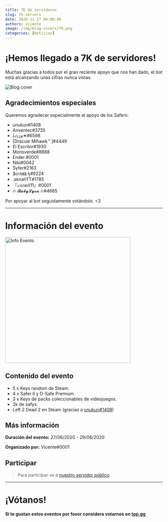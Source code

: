 ```yaml
---
title: 7K de servidores
slug: 7k-servers
date: 2020-11-27 00:00:00
authors: vicente
image: /img/blog-covers/7k.png
categories: [Noticias]
---
```

# ¡Hemos llegado a 7K de servidores!
Muchas gracias a todos por el gran reciente apoyo que nos han dado, el bot está alcanzando unas cifras nunca vistas.

![Blog cover](/img/blog-covers/7k.png)
<!--truncate-->

## Agradecimientos especiales
Queremos agradecer especialmente el apoyo de los Safers:

* unukun#1408
* Anventec#3735
* 𝐿𝒾𝓏𝓏𝓎✭#6598
* [Dracule Mihawk™ ]#4449
* El Escritor#1930
* Monoverde#8888
* Ender.#0001
* Niki#0042
* Syfer#2163
* S̷ᥲᥒtøs҉ ϟ#9224
* .sknahTT#1785
* 『๔คภкเll11』#0001
* 🔥 𝓑𝓪𝓫𝔂𝓛𝔂𝓸𝓷 🔥#4665

Por apoyar al bot seguidamente votándolo. <3

* * *

# Información del evento

<img src="https://i.imgur.com/0sEBfT5.gif" alt="Info Evento" width="400" height="400"></img>

## Contenido del evento
* 5 x Keys random de Steam.
* 4 x Safer II y D-Safe Premium.
* 3 x Keys de packs coleccionables de videojuegos.
* 2k de safys.
* Left 2 Dead 2 en Steam (gracias a [unukun#1408](https://discord.com/users/330033362200952833))

## Más información
**Duración del evento:** 27/06/2020 - 29/06/2020

**Organizado por:** Vicente#0001

## Participar
> Para participar ve a [nuestro servidor público](/discord)

* * *

# ¡Vótanos!
**Si te gustan estos eventos por favor considera votarnos en [top.gg](https://top.gg/bot/461171501715161108/vote)**

